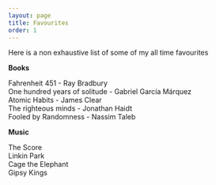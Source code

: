 ```yaml
---
layout: page
title: Favourites
order: 1
---
```


Here is a non exhaustive list of some of my all time favourites

**Books**

Fahrenheit 451 - Ray Bradbury\
One hundred years of solitude - Gabriel García Márquez\
Atomic Habits - James Clear\
The righteous minds - Jonathan Haidt\
Fooled by Randomness - Nassim Taleb

**Music**

The Score\
Linkin Park\
Cage the Elephant\
Gipsy Kings